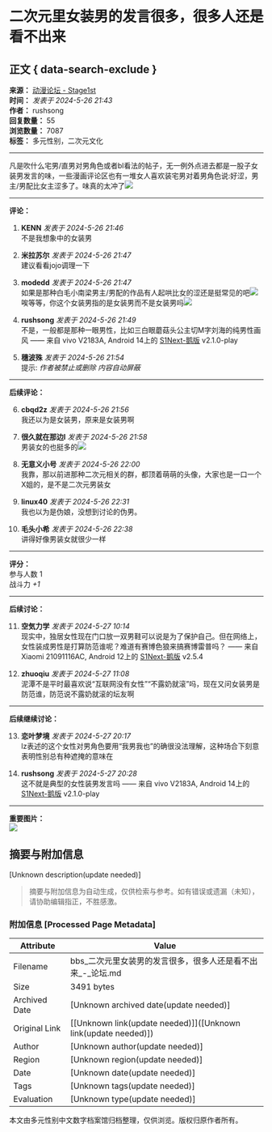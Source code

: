 # 二次元里女装男的发言很多，很多人还是看不出来

## 正文 { data-search-exclude }


**来源：** [动漫论坛 - Stage1st](https://bbs.saraba1st.com/2b/forum.php?mod=viewthread&tid=2184975)  
**时间：** _发表于 2024-5-26 21:43_  
**作者：** rushsong  
**回复数量：** 55  
**浏览数量：** 7087  
**标签：** 多元性别，二次元文化

---

凡是吹什么宅男/直男对男角色或者bl看法的帖子，无一例外点进去都是一股子女装男发言的味，一些漫画评论区也有一堆女人喜欢装宅男对着男角色说:好涩，男主/男配比女主涩多了。味真的太冲了![](https://static.saraba1st.com/image/smiley/face2017/015.png)

---

**评论：**

1. **KENN** _发表于 2024-5-26 21:46_  
   不是我想象中的女装男

2. **米拉苏尔** _发表于 2024-5-26 21:47_  
   建议看看jojo调理一下

3. **modedd** _发表于 2024-5-26 21:47_  
   如果是那种白毛小南梁男主/男配的作品有人起哄比女的涩还是挺常见的吧![](https://static.saraba1st.com/image/smiley/face2017/092.png) 唉等等，你这个女装男指的是女装男而不是女装男吗![](https://static.saraba1st.com/image/smiley/face2017/148.png)

4. **rushsong** _发表于 2024-5-26 21:49_  
   不是，一般都是那种一眼男性，比如三白眼蘑菇头公主切M字刘海的纯男性画风 —— 来自 vivo V2183A, Android 14上的 [S1Next-鹅版](https://github.com/ykrank/S1-Next/releases) v2.1.0-play

5. **穗波殊** _发表于 2024-5-26 21:54_  
   提示: _作者被禁止或删除 内容自动屏蔽_

---

**后续评论：**

6. **cbqd2z** _发表于 2024-5-26 21:56_  
   我还以为是女装男，原来是女装男啊

7. **很久就在那边l** _发表于 2024-5-26 21:58_  
   男装女的也挺多的![](https://static.saraba1st.com/image/smiley/face2017/003.png)

8. **无意义小号** _发表于 2024-5-26 22:00_  
   我靠，那以前进那种二次元相关的群，都顶着萌萌的头像，大家也是一口一个X姐的，是不是二次元男装女

9. **linux40** _发表于 2024-5-26 22:31_  
   我也以为是伪娘，没想到讨论的伪男。

10. **毛头小希** _发表于 2024-5-26 22:38_  
    讲得好像男装女就很少一样

---

**评分：**  
参与人数 1  
战斗力 _+1_

---

**后续讨论：**

11. **空気力学** _发表于 2024-5-27 10:14_  
    现实中，独居女性现在门口放一双男鞋可以说是为了保护自己。但在网络上，女性装成男性是打算防范谁呢？难道有赛博色狼来搞赛博雷普吗？ —— 来自 Xiaomi 21091116AC, Android 12上的 [S1Next-鹅版](https://github.com/ykrank/S1-Next/releases) v2.5.4

12. **zhuoqiu** _发表于 2024-5-27 11:08_  
    泥潭不是平时最喜欢说“互联网没有女性”“不露奶就滚”吗，现在又问女装男是防范谁，防范说不露奶就滚的坛友啊

---

**后续继续讨论：**

13. **恋叶梦境** _发表于 2024-5-27 20:17_  
    lz表述的这个女性对男角色要用“我男我也”的确很没法理解，这种场合下刻意表明性别总有种遮掩的意味在

14. **rushsong** _发表于 2024-5-27 20:28_  
    这不就是典型的女性装男发言吗 —— 来自 vivo V2183A, Android 14上的 [S1Next-鹅版](https://github.com/ykrank/S1-Next/releases) v2.1.0-play

---  

**重要图片：**  
![](https://static.saraba1st.com/image/s1/logo.png)
<!-- tcd_original_link https://bbs.saraba1st.com/2b/thread-2184975-1-1.html -->


## 摘要与附加信息

<!-- tcd_abstract -->
[Unknown description(update needed)]
<!-- tcd_abstract_end -->

> 摘要与附加信息为自动生成，仅供检索与参考。如有错误或遗漏（未知），请协助编辑指正，不胜感激。

### 附加信息 [Processed Page Metadata]

| Attribute       | Value                                  |
|-----------------|----------------------------------------|
| Filename        | bbs_二次元里女装男的发言很多，很多人还是看不出来_-_论坛.md                             |
| Size            | 3491 bytes                           |
| Archived Date   | [Unknown archived date(update needed)]                             |
| Original Link   | [[Unknown link(update needed)]]([Unknown link(update needed)])                       |
| Author          | [Unknown author(update needed)]                               |
| Region          | [Unknown region(update needed)]                               |
| Date            | [Unknown date(update needed)]                                 |
| Tags            | [Unknown tags(update needed)]                                 |
| Evaluation            | [Unknown type(update needed)]                                 |
<!-- tcd_table_end -->

本文由多元性别中文数字档案馆归档整理，仅供浏览。版权归原作者所有。
